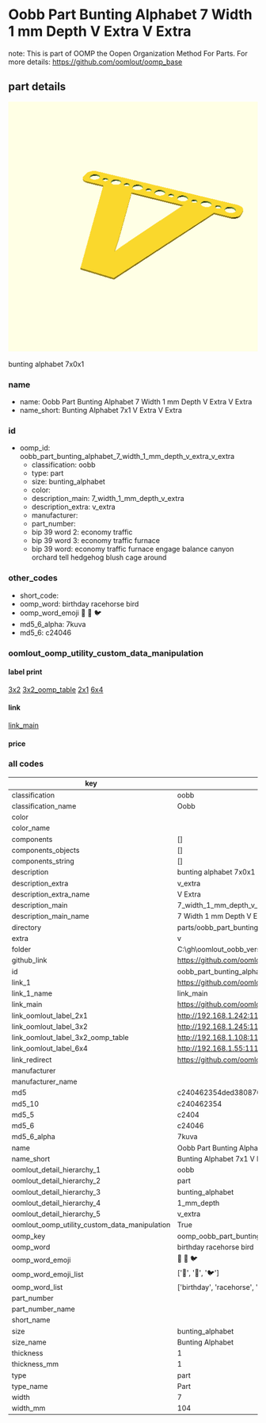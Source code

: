 # Oobb Part Bunting Alphabet 7 Width 1 mm Depth V Extra V Extra  

note: This is part of OOMP the Oopen Organization Method For Parts. For more details: https://github.com/oomlout/oomp_base

##  part details
  

[![](3dpr.png)](3dpr.png)

bunting alphabet 7x0x1



### name
* name: Oobb Part Bunting Alphabet 7 Width 1 mm Depth V Extra V Extra
* name_short: Bunting Alphabet 7x1 V Extra V Extra
### id
* oomp_id: oobb_part_bunting_alphabet_7_width_1_mm_depth_v_extra_v_extra
  * classification: oobb
  * type: part
  * size: bunting_alphabet
  * color: 
  * description_main: 7_width_1_mm_depth_v_extra
  * description_extra: v_extra
  * manufacturer: 
  * part_number: 
  * bip 39 word 2: economy traffic
  * bip 39 word 3: economy traffic furnace
  * bip 39 word: economy traffic furnace engage balance canyon orchard tell hedgehog blush cage around

### other_codes
* short_code: 
* oomp_word: birthday racehorse bird
* oomp_word_emoji :birthday: :racehorse: :bird:
* md5_6_alpha: 7kuva
* md5_6: c24046






### oomlout_oomp_utility_custom_data_manipulation
#### label print
[3x2](http://192.168.1.245:1112/?label=oomp%207kuva)
[3x2_oomp_table](http://192.168.1.108:1112/?label=oomp%207kuva)
[2x1](http://192.168.1.242:1112/?label=oomp%207kuva)
[6x4](http://192.168.1.55:1112/?label=oomp%207kuva)    

#### link

[link_main](https://github.com/oomlout/oomlout_oobb_version_4_generated_parts/tree/main/navigation_oomp/oobb/part/bunting_alphabet/7_width_1_mm_depth_v_extra/v_extra/part)                              

#### price







### all codes 
| key | value |  
| --- | --- |  
| classification | oobb |  
| classification_name | Oobb |  
| color |  |  
| color_name |  |  
| components | [] |  
| components_objects | [] |  
| components_string | [] |  
| description | bunting alphabet 7x0x1 |  
| description_extra | v_extra |  
| description_extra_name | V Extra |  
| description_main | 7_width_1_mm_depth_v_extra |  
| description_main_name | 7 Width 1 mm Depth V Extra |  
| directory | parts/oobb_part_bunting_alphabet_7_width_1_mm_depth_v_extra_v_extra |  
| extra | v |  
| folder | C:\gh\oomlout_oobb_version_4_generated_parts\parts\oobb_part_bunting_alphabet_7_width_1_mm_depth_v_extra_v_extra |  
| github_link | https://github.com/oomlout/oomlout_oomp_part_src/tree/main/parts/oobb_part_bunting_alphabet_7_width_1_mm_depth_v_extra_v_extra |  
| id | oobb_part_bunting_alphabet_7_width_1_mm_depth_v_extra_v_extra |  
| link_1 | https://github.com/oomlout/oomlout_oobb_version_4_generated_parts/tree/main/navigation_oomp/oobb/part/bunting_alphabet/7_width_1_mm_depth_v_extra/v_extra/part |  
| link_1_name | link_main |  
| link_main | https://github.com/oomlout/oomlout_oobb_version_4_generated_parts/tree/main/navigation_oomp/oobb/part/bunting_alphabet/7_width_1_mm_depth_v_extra/v_extra/part |  
| link_oomlout_label_2x1 | http://192.168.1.242:1112/?label=oomp%207kuva |  
| link_oomlout_label_3x2 | http://192.168.1.245:1112/?label=oomp%207kuva |  
| link_oomlout_label_3x2_oomp_table | http://192.168.1.108:1112/?label=oomp%207kuva |  
| link_oomlout_label_6x4 | http://192.168.1.55:1112/?label=oomp%207kuva |  
| link_redirect | https://github.com/oomlout/oomlout_oobb_version_4_generated_parts/tree/main/parts/oobb_bunting_alphabet_07_01_ex_v |  
| manufacturer |  |  
| manufacturer_name |  |  
| md5 | c240462354ded3808708d4a4bcb9b231 |  
| md5_10 | c240462354 |  
| md5_5 | c2404 |  
| md5_6 | c24046 |  
| md5_6_alpha | 7kuva |  
| name | Oobb Part Bunting Alphabet 7 Width 1 mm Depth V Extra V Extra |  
| name_short | Bunting Alphabet 7x1 V Extra V Extra |  
| oomlout_detail_hierarchy_1 | oobb |  
| oomlout_detail_hierarchy_2 | part |  
| oomlout_detail_hierarchy_3 | bunting_alphabet |  
| oomlout_detail_hierarchy_4 | 1_mm_depth |  
| oomlout_detail_hierarchy_5 | v_extra |  
| oomlout_oomp_utility_custom_data_manipulation | True |  
| oomp_key | oomp_oobb_part_bunting_alphabet_7_width_1_mm_depth_v_extra_v_extra |  
| oomp_word | birthday racehorse bird |  
| oomp_word_emoji | :birthday: :racehorse: :bird: |  
| oomp_word_emoji_list | [':birthday:', ':racehorse:', ':bird:'] |  
| oomp_word_list | ['birthday', 'racehorse', 'bird'] |  
| part_number |  |  
| part_number_name |  |  
| short_name |  |  
| size | bunting_alphabet |  
| size_name | Bunting Alphabet |  
| thickness | 1 |  
| thickness_mm | 1 |  
| type | part |  
| type_name | Part |  
| width | 7 |  
| width_mm | 104 |  
